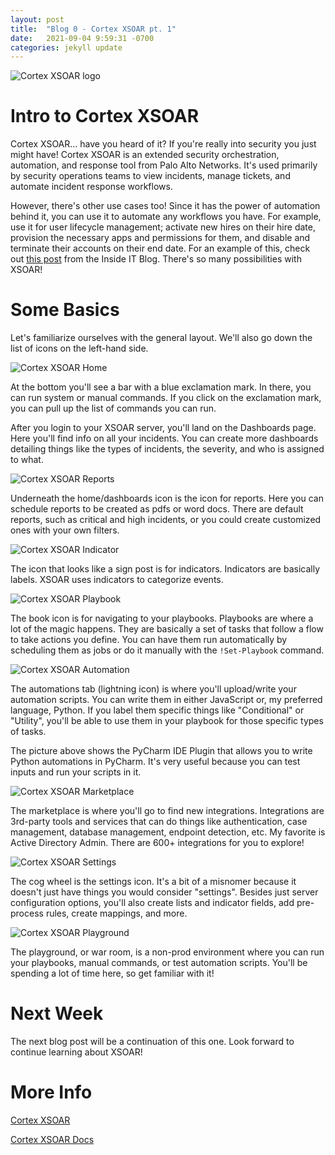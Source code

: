 ```yaml
---
layout: post
title:  "Blog 0 - Cortex XSOAR pt. 1"
date:   2021-09-04 9:59:31 -0700
categories: jekyll update
---
```


![Cortex XSOAR logo](/assets/xsoar-logo.png)

# **Intro to Cortex XSOAR**
Cortex XSOAR... have you heard of it? If you're really into security you just might have! Cortex XSOAR is an extended security orchestration, automation, and response tool from Palo Alto Networks. It's used primarily by security operations teams to view incidents, manage tickets, and automate incident response workflows. 

However, there's other use cases too! Since it has the power of automation behind it, you can use it to automate any workflows you have. For example, use it for user lifecycle management; activate new hires on their hire date, provision the necessary apps and permissions for them, and disable and terminate their accounts on their end date. For an example of this, check out [this post](https://insideit.paloaltonetworks.com/user-lifecycle-management-lcm-using-cortex-xsoar/) from the Inside IT Blog. There's so many possibilities with XSOAR!

# **Some Basics**
Let's familiarize ourselves with the general layout. We'll also go down the list of icons on the left-hand side. 

![Cortex XSOAR Home](/assets/xsoar-dashboard.png)

At the bottom you'll see a bar with a blue exclamation mark. In there, you can run system or manual commands. If you click on the exclamation mark, you can pull up the list of commands you can run.

After you login to your XSOAR server, you'll land on the Dashboards page. Here you'll find info on all your incidents. You can create more dashboards detailing things like the types of incidents, the severity, and who is assigned to what.

![Cortex XSOAR Reports](/assets/xsoar-reports.png)

Underneath the home/dashboards icon is the icon for reports. Here you can schedule reports to be created as pdfs or word docs. There are default reports, such as critical and high incidents, or you could create customized ones with your own filters.

![Cortex XSOAR Indicator](/assets/xsoar-indicator.png)

The icon that looks like a sign post is for indicators. Indicators are basically labels. XSOAR uses indicators to categorize events. 

![Cortex XSOAR Playbook](/assets/xsoar-playbook.png)

The book icon is for navigating to your playbooks. Playbooks are where a lot of the magic happens. They are basically a set of tasks that follow a flow to take actions you define. You can have them run automatically by scheduling them as jobs or do it manually with the `!Set-Playbook` command. 

![Cortex XSOAR Automation](/assets/xsoar-automation.png)

The automations tab (lightning icon) is where you'll upload/write your automation scripts. You can write them in either JavaScript or, my preferred language, Python. If you label them specific things like "Conditional" or "Utility", you'll be able to use them in your playbook for those specific types of tasks.

The picture above shows the PyCharm IDE Plugin that allows you to write Python automations in PyCharm. It's very useful because you can test inputs and run your scripts in it. 

![Cortex XSOAR Marketplace](/assets/xsoar-marketplace.png)

The marketplace is where you'll go to find new integrations. Integrations are 3rd-party tools and services that can do things like authentication, case management, database management, endpoint detection, etc. My favorite is Active Directory Admin. There are 600+ integrations for you to explore!

![Cortex XSOAR Settings](/assets/xsoar-settings.png)

The cog wheel is the settings icon. It's a bit of a misnomer because it doesn't just have things you would consider "settings". Besides just server configuration options, you'll also create lists and indicator fields, add pre-process rules, create mappings, and more.

![Cortex XSOAR Playground](/assets/xsoar-playground.png)

The playground, or war room, is a non-prod environment where you can run your playbooks, manual commands, or test automation scripts. You'll be spending a lot of time here, so get familiar with it!

# **Next Week**
The next blog post will be a continuation of this one. Look forward to continue learning about XSOAR!

# **More Info**
[Cortex XSOAR](https://www.paloaltonetworks.com/cortex/cortex-xsoar)

[Cortex XSOAR Docs](https://xsoar.pan.dev/docs/concepts/getting-started-guide)
